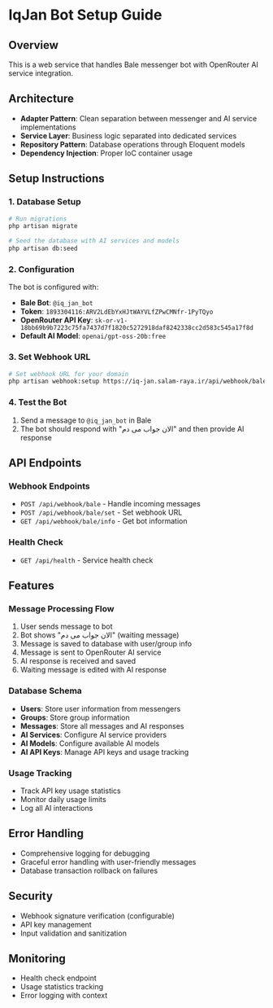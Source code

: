 # IqJan Bot Setup Guide

## Overview
This is a web service that handles Bale messenger bot with OpenRouter AI service integration.

## Architecture
- **Adapter Pattern**: Clean separation between messenger and AI service implementations
- **Service Layer**: Business logic separated into dedicated services
- **Repository Pattern**: Database operations through Eloquent models
- **Dependency Injection**: Proper IoC container usage

## Setup Instructions

### 1. Database Setup
```bash
# Run migrations
php artisan migrate

# Seed the database with AI services and models
php artisan db:seed
```

### 2. Configuration
The bot is configured with:
- **Bale Bot**: `@iq_jan_bot`
- **Token**: `1893304116:ARV2LdEbYxHJtWAYVLfZPwCMNfr-1PyTQyo`
- **OpenRouter API Key**: `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`
- **Default AI Model**: `openai/gpt-oss-20b:free`

### 3. Set Webhook URL
```bash
# Set webhook URL for your domain
php artisan webhook:setup https://iq-jan.salam-raya.ir/api/webhook/bale
```

### 4. Test the Bot
1. Send a message to `@iq_jan_bot` in Bale
2. The bot should respond with "الان جواب می دم" and then provide AI response

## API Endpoints

### Webhook Endpoints
- `POST /api/webhook/bale` - Handle incoming messages
- `POST /api/webhook/bale/set` - Set webhook URL
- `GET /api/webhook/bale/info` - Get bot information

### Health Check
- `GET /api/health` - Service health check

## Features

### Message Processing Flow
1. User sends message to bot
2. Bot shows "الان جواب می دم" (waiting message)
3. Message is saved to database with user/group info
4. Message is sent to OpenRouter AI service
5. AI response is received and saved
6. Waiting message is edited with AI response

### Database Schema
- **Users**: Store user information from messengers
- **Groups**: Store group information
- **Messages**: Store all messages and AI responses
- **AI Services**: Configure AI service providers
- **AI Models**: Configure available AI models
- **AI API Keys**: Manage API keys and usage tracking

### Usage Tracking
- Track API key usage statistics
- Monitor daily usage limits
- Log all AI interactions

## Error Handling
- Comprehensive logging for debugging
- Graceful error handling with user-friendly messages
- Database transaction rollback on failures

## Security
- Webhook signature verification (configurable)
- API key management
- Input validation and sanitization

## Monitoring
- Health check endpoint
- Usage statistics tracking
- Error logging with context
